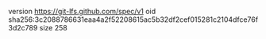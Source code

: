 version https://git-lfs.github.com/spec/v1
oid sha256:3c2088786631eaa4a2f52208615ac5b32df2cef015281c2104dfce76f3d2c789
size 258
